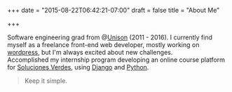 +++
date = "2015-08-22T06:42:21-07:00"
draft = false
title = "About Me"

+++

Software engineering grad from @[Unison](http://www.uson.mx/) (2011 - 2016). I currently find myself as a freelance front-end web developer, mostly working on [wordpress](https://wordpress.org/), but I'm always excited about new challenges.  
Accomplished my internship program developing an online course platform for [Soluciones Verdes](/portfolio/projects/svweb/ "Site currently down"), using [Django](https://www.djangoproject.com/) and [Python](https://www.python.org/).

> Keep it simple.

<br />